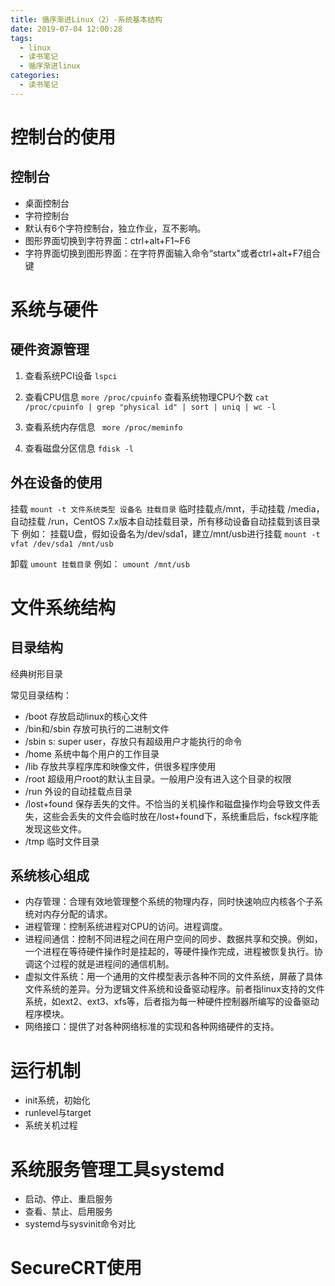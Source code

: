 ```yaml
---
title: 循序渐进Linux（2）-系统基本结构
date: 2019-07-04 12:00:28
tags:
  - linux
  - 读书笔记
  - 循序渐进linux
categories:
  - 读书笔记
---
```

# 控制台的使用
## 控制台
- 桌面控制台
- 字符控制台
- 默认有6个字符控制台，独立作业，互不影响。
- 图形界面切换到字符界面：ctrl+alt+F1~F6
- 字符界面切换到图形界面：在字符界面输入命令“startx"或者ctrl+alt+F7组合键

# 系统与硬件
## 硬件资源管理
1. 查看系统PCI设备
`lspci`

2. 查看CPU信息
`more /proc/cpuinfo`
查看系统物理CPU个数
`cat /proc/cpuinfo | grep "physical id" | sort | uniq | wc -l`

3. 查看系统内存信息
` more /proc/meminfo`

4. 查看磁盘分区信息
`fdisk -l`


## 外在设备的使用
挂载
`mount -t 文件系统类型 设备名 挂载目录`
临时挂载点/mnt，手动挂载
/media，自动挂载
/run，CentOS 7.x版本自动挂载目录，所有移动设备自动挂载到该目录下
例如：
挂载U盘，假如设备名为/dev/sda1，建立/mnt/usb进行挂载
`mount -t vfat /dev/sda1 /mnt/usb`

卸载
`umount 挂载目录`
例如：
`umount /mnt/usb`

# 文件系统结构
## 目录结构
经典树形目录

常见目录结构：
- /boot 存放启动linux的核心文件
- /bin和/sbin 存放可执行的二进制文件
- /sbin s: super user，存放只有超级用户才能执行的命令
- /home 系统中每个用户的工作目录
- /lib 存放共享程序库和映像文件，供很多程序使用
- /root 超级用户root的默认主目录。一般用户没有进入这个目录的权限
- /run 外设的自动挂载点目录
- /lost+found 保存丢失的文件。不恰当的关机操作和磁盘操作均会导致文件丢失，这些会丢失的文件会临时放在/lost+found下，系统重启后，fsck程序能发现这些文件。
- /tmp 临时文件目录

## 系统核心组成
- 内存管理：合理有效地管理整个系统的物理内存，同时快速响应内核各个子系统对内存分配的请求。
- 进程管理：控制系统进程对CPU的访问。进程调度。
- 进程间通信：控制不同进程之间在用户空间的同步、数据共享和交换。例如，一个进程在等待硬件操作时是挂起的，等硬件操作完成，进程被恢复执行。协调这个过程的就是进程间的通信机制。
- 虚拟文件系统：用一个通用的文件模型表示各种不同的文件系统，屏蔽了具体文件系统的差异。分为逻辑文件系统和设备驱动程序。前者指linux支持的文件系统，如ext2、ext3、xfs等，后者指为每一种硬件控制器所编写的设备驱动程序模块。
- 网络接口：提供了对各种网络标准的实现和各种网络硬件的支持。

# 运行机制
- init系统，初始化
- runlevel与target
- 系统关机过程

# 系统服务管理工具systemd
- 启动、停止、重启服务
- 查看、禁止、启用服务
- systemd与sysvinit命令对比

# SecureCRT使用
